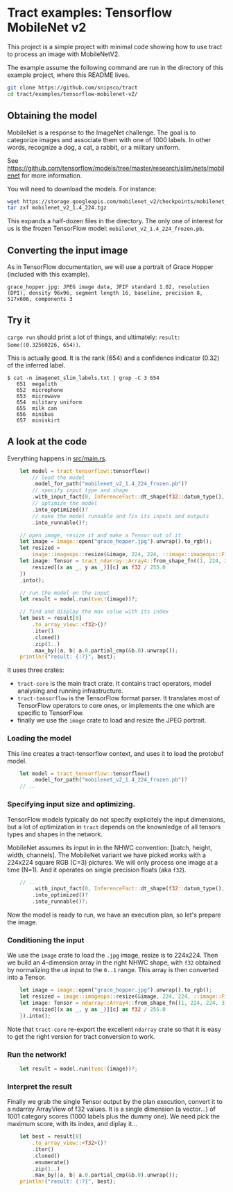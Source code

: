 # Tract examples: Tensorflow MobileNet v2

This project is a simple project with minimal code showing how to use tract to
process an image with MobileNetV2.

The example assume the following command are run in the directory of this
example project, where this README lives.

```sh
git clone https://github.com/snipsco/tract
cd tract/examples/tensorflow-mobilenet-v2/
```

## Obtaining the model 

MobileNet is a response to the ImageNet challenge. The goal is to categorize
images and associate them with one of 1000 labels. In other words, recognize a
dog, a cat, a rabbit, or a military uniform.

See https://github.com/tensorflow/models/tree/master/research/slim/nets/mobilenet for more information.

You will need to download the models. For instance:

```sh
wget https://storage.googleapis.com/mobilenet_v2/checkpoints/mobilenet_v2_1.4_224.tgz
tar zxf mobilenet_v2_1.4_224.tgz
```

This expands a half-dozen files in the directory. The only one of interest
for us is the frozen TensorFlow model: `mobilenet_v2_1.4_224_frozen.pb`.

## Converting the input image

As in TensorFlow documentation, we will use a portrait of Grace Hopper
(included with this example).

```
grace_hopper.jpg: JPEG image data, JFIF standard 1.02, resolution (DPI), density 96x96, segment length 16, baseline, precision 8, 517x606, components 3
```

## Try it

`cargo run` should print a lot of things, and ultimately: `result: Some((0.32560226, 654))`.

This is actually good. It is the rank (654) and a confidence indicator (0.32)
of the inferred label.

```
$ cat -n imagenet_slim_labels.txt | grep -C 3 654
   651  megalith
   652  microphone
   653  microwave
   654  military uniform
   655  milk can
   656  minibus
   657  miniskirt
```

## A look at the code

Everything happens in [src/main.rs](src/main.rs).

```rust
    let model = tract_tensorflow::tensorflow()
        // load the model
        .model_for_path("mobilenet_v2_1.4_224_frozen.pb")?
        // specify input type and shape
        .with_input_fact(0, InferenceFact::dt_shape(f32::datum_type(), tvec!(1, 224, 224, 3)))?
        // optimize the model
        .into_optimized()?
        // make the model runnable and fix its inputs and outputs
        .into_runnable()?;

    // open image, resize it and make a Tensor out of it
    let image = image::open("grace_hopper.jpg").unwrap().to_rgb();
    let resized =
        image::imageops::resize(&image, 224, 224, ::image::imageops::FilterType::Triangle);
    let image: Tensor = tract_ndarray::Array4::from_shape_fn((1, 224, 224, 3), |(_, y, x, c)| {
        resized[(x as _, y as _)][c] as f32 / 255.0
    })
    .into();

    // run the model on the input
    let result = model.run(tvec!(image))?;

    // find and display the max value with its index
    let best = result[0]
        .to_array_view::<f32>()?
        .iter()
        .cloned()
        .zip(1..)
        .max_by(|a, b| a.0.partial_cmp(&b.0).unwrap());
    println!("result: {:?}", best);
```

It uses three crates:

* `tract-core` is the main tract crate. It contains tract operators, model
    analysing and running infrastructure.
* `tract-tensorflow` is the TensorFlow format parser. It translates most of
    TensorFlow operators to core ones, or implements the one which are specific
    to TensorFlow.
* finally we use the `image` crate to load and resize the JPEG portrait.


### Loading the model

This line creates a tract-tensorflow context, and uses it to load the protobuf
model.

```rust
    let model = tract_tensorflow::tensorflow()
        .model_for_path("mobilenet_v2_1.4_224_frozen.pb")?
    // ..
```

### Specifying input size and optimizing.

TensorFlow models typically do not specify explicitely the input dimensions,
but a lot of optimization in `tract` depends on the knownledge of all tensors
types and shapes in the network.

MobileNet assumes its input in in the NHWC convention: [batch, height, width,
channels]. The MobileNet variant we have picked works with a 224x224 square
RGB (C=3) pictures. We will only process one image at a time (N=1).
And it operates on single precision floats (aka `f32`).

```rust
    // ..
        .with_input_fact(0, InferenceFact::dt_shape(f32::datum_type(), tvec!(1, 224, 224, 3)))?
        .into_optimized()?
        .into_runnable()?;
```

Now the model is ready to run, we have an execution plan, so let's prepare the
image.

### Conditioning the input

We use the `image` crate to load the `.jpg` image, resize is to 224x224. Then
we build an 4-dimension array in the right NHWC shape, with `f32` obtained by
normalizing the `u8` input to the `0..1` range. This array is then converted
into a Tensor.

```rust
    let image = image::open("grace_hopper.jpg").unwrap().to_rgb();
    let resized = image::imageops::resize(&image, 224, 224, ::image::FilterType::Triangle);
    let image: Tensor = ndarray::Array4::from_shape_fn((1, 224, 224, 3), |(_, y, x, c)| {
        resized[(x as _, y as _)][c] as f32 / 255.0
    }).into();
```

Note that `tract-core` re-export the excellent `ndarray` crate so that it is
easy to get the right version for tract conversion to work.

### Run the network!

```rust
    let result = model.run(tvec!(image))?;
```

### Interpret the result

Finally we grab the single Tensor output by the plan execution, convert it to a
ndarray ArrayView of f32 values. It is a single dimension (a vector...) of 1001
category scores (1000 labels plus the dummy one). We need pick the maximum
score, with its index, and diplay it...

```rust
    let best = result[0]
        .to_array_view::<f32>()?
        .iter()
        .cloned()
        .enumerate()
        .zip(1..)
        .max_by(|a, b| a.0.partial_cmp(&b.0).unwrap());
    println!("result: {:?}", best);
```
